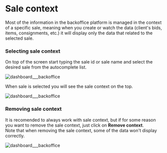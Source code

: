 # Sale context

Most of the information in the backoffice platform is managed in the context of a specific sale, meaning when you create or watch the data (client's bids, items, consignments, etc.) it will display only the data that related to the selected sale.

### Selecting sale context
On top of the screen start typing the sale id or sale name and select the desired sale from the autocomplete list.

![dashboard___backoffice](https://user-images.githubusercontent.com/20393485/45093596-89e01000-b121-11e8-9427-1d038da6ff34.jpg)

When sale is selected you will see the sale context on the top.

![dashboard___backoffice](https://user-images.githubusercontent.com/20393485/45093685-d4fa2300-b121-11e8-933c-ebf0b18ed8bb.jpg)


### Removing sale context
It is recomended to always work with sale context, but if for some reason you want to remove the sale context, just click on **Remove context**.  
Note that when removing the sale context, some of the data won't display correctly.

![dashboard___backoffice](https://user-images.githubusercontent.com/20393485/45093831-52be2e80-b122-11e8-974d-35899d8e2f4c.jpg)
